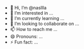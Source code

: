 - 👋 Hi, I’m @nasllla
- 👀 I’m interested in ...
- 🌱 I’m currently learning ...
- 💞️ I’m looking to collaborate on ...
- 📫 How to reach me ...
- 😄 Pronouns: ...
- ⚡ Fun fact: ...

<!---
nasllla/nasllla is a ✨ special ✨ repository because its `README.md` (this file) appears on your GitHub profile.
You can click the Preview link to take a look at your changes.
--->
